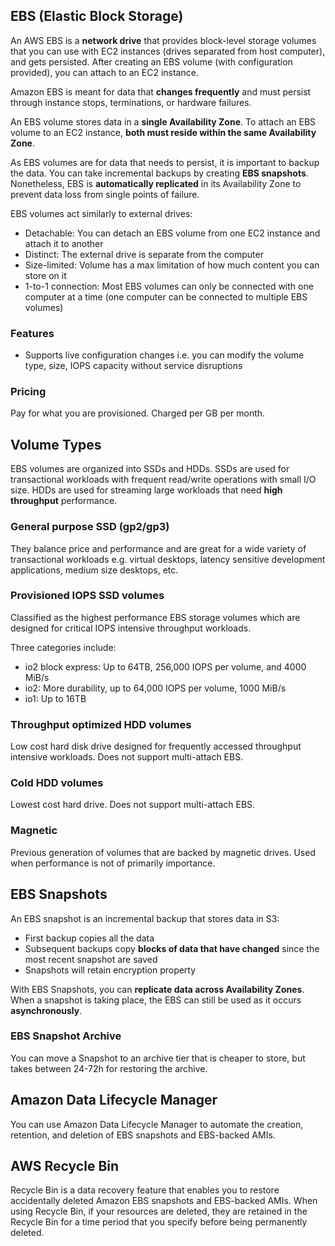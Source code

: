 ## EBS (Elastic Block Storage)

An AWS EBS is a **network drive** that provides block-level storage volumes that you can use with EC2 instances (drives separated from host computer), and gets persisted. After creating an EBS volume (with configuration provided), you can attach to an EC2 instance.

Amazon EBS is meant for data that **changes frequently** and must persist through instance stops, terminations, or hardware failures.

An EBS volume stores data in a **single Availability Zone**. To attach an EBS volume to an EC2 instance, **both must reside within the same Availability Zone**.

As EBS volumes are for data that needs to persist, it is important to backup the data. You can take incremental backups by creating **EBS snapshots**. Nonetheless, EBS is **automatically replicated** in its Availability Zone to prevent data loss from single points of failure.

EBS volumes act similarly to external drives:

- Detachable: You can detach an EBS volume from one EC2 instance and attach it to another
- Distinct: The external drive is separate from the computer
- Size-limited: Volume has a max limitation of how much content you can store on it
- 1-to-1 connection: Most EBS volumes can only be connected with one computer at a time (one computer can be connected to multiple EBS volumes)

### Features

- Supports live configuration changes i.e. you can modify the volume type, size, IOPS capacity without service disruptions

### Pricing

Pay for what you are provisioned. Charged per GB per month.

## Volume Types

EBS volumes are organized into SSDs and HDDs. SSDs are used for transactional workloads with frequent read/write operations with small I/O size. HDDs are used for streaming large workloads that need **high throughput** performance.

### General purpose SSD (gp2/gp3)

They balance price and performance and are great for a wide variety of transactional workloads e.g. virtual desktops, latency sensitive development applications, medium size desktops, etc.

### Provisioned IOPS SSD volumes

Classified as the highest performance EBS storage volumes which are designed for critical IOPS intensive throughput workloads.

Three categories include:

- io2 block express: Up to 64TB, 256,000 IOPS per volume, and 4000 MiB/s
- io2: More durability, up to 64,000 IOPS per volume, 1000 MiB/s
- io1: Up to 16TB

### Throughput optimized HDD volumes

Low cost hard disk drive designed for frequently accessed throughput intensive workloads. Does not support multi-attach EBS.

### Cold HDD volumes

Lowest cost hard drive. Does not support multi-attach EBS.

### Magnetic

Previous generation of volumes that are backed by magnetic drives. Used when performance is not of primarily importance.

## EBS Snapshots

An EBS snapshot is an incremental backup that stores data in S3:

- First backup copies all the data
- Subsequent backups copy **blocks of data that have changed** since the most recent snapshot are saved
- Snapshots will retain encryption property

With EBS Snapshots, you can **replicate data across Availability Zones**. When a snapshot is taking place, the EBS can still be used as it occurs **asynchronously**.

### EBS Snapshot Archive

You can move a Snapshot to an archive tier that is cheaper to store, but takes between 24-72h for restoring the archive.

## Amazon Data Lifecycle Manager

You can use Amazon Data Lifecycle Manager to automate the creation, retention, and deletion of EBS snapshots and EBS-backed AMIs.

## AWS Recycle Bin

Recycle Bin is a data recovery feature that enables you to restore accidentally deleted Amazon EBS snapshots and EBS-backed AMIs. When using Recycle Bin, if your resources are deleted, they are retained in the Recycle Bin for a time period that you specify before being permanently deleted.
